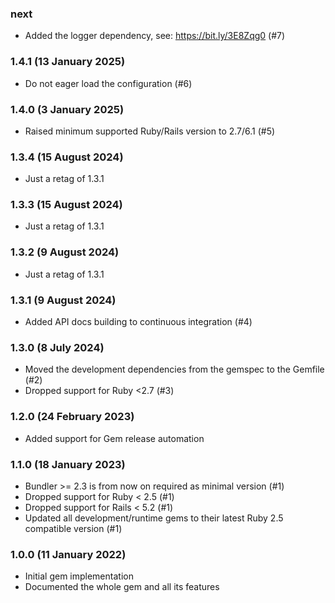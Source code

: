 ### next

* Added the logger dependency, see: https://bit.ly/3E8Zqg0 (#7)

### 1.4.1 (13 January 2025)

* Do not eager load the configuration (#6)

### 1.4.0 (3 January 2025)

* Raised minimum supported Ruby/Rails version to 2.7/6.1 (#5)

### 1.3.4 (15 August 2024)

* Just a retag of 1.3.1

### 1.3.3 (15 August 2024)

* Just a retag of 1.3.1

### 1.3.2 (9 August 2024)

* Just a retag of 1.3.1

### 1.3.1 (9 August 2024)

* Added API docs building to continuous integration (#4)

### 1.3.0 (8 July 2024)

* Moved the development dependencies from the gemspec to the Gemfile (#2)
* Dropped support for Ruby <2.7 (#3)

### 1.2.0 (24 February 2023)

* Added support for Gem release automation

### 1.1.0 (18 January 2023)

* Bundler >= 2.3 is from now on required as minimal version (#1)
* Dropped support for Ruby < 2.5 (#1)
* Dropped support for Rails < 5.2 (#1)
* Updated all development/runtime gems to their latest
  Ruby 2.5 compatible version (#1)

### 1.0.0 (11 January 2022)

* Initial gem implementation
* Documented the whole gem and all its features
